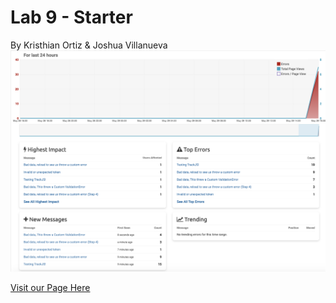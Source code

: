 # Lab 9 - Starter
By Kristhian Ortiz & Joshua Villanueva
![alt text](error_from_Trackjs.png)

[Visit our Page Here](https://klortiz13.github.io/ourLab9_Starter/)
